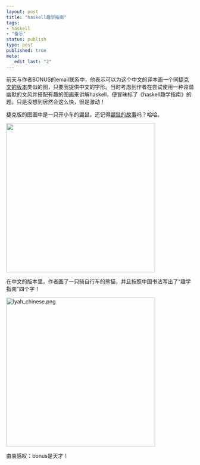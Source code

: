 ```yaml
---
layout: post
title: "haskell趣学指南"
tags: 
- haskell
- "备忘"
status: publish
type: post
published: true
meta: 
  _edit_last: "2"
---
```


前天与作者BONUS的email联系中，他表示可以为这个中文的译本画一个同<a href="http://naucte-se.haskell.cz/">捷克文的版本</a>类似的图，只要我提供中文的字形。当时考虑到作者在尝试使用一种诙谐幽默的文风并搭配有趣的图画来讲解haskell，便冒昧标了《haskell趣学指南》的题。只是没想到居然会这么快，很是激动！

捷克版的图画中是一只开小车的鼹鼠，还记得<a href="http://www.douban.com/subject/2994961/?i=0">鼹鼠的故事</a>吗？哈哈。

<a href="http://naucte-se.haskell.cz/"><img src="http://naucte-se.haskell.cz/splash.png" alt="" width="400"/></a>

在中文的版本里，作者画了一只骑自行车的熊猫，并且按照中国书法写出了“趣学指南”四个字！

<a href='http://ssword.yo2.cn/wp-content/uploads/17/1774/2008/12/lyah_chinese.png' title='lyah_chinese.png'><img src='http://ssword.yo2.cn/wp-content/uploads/17/1774/2008/12/lyah_chinese.png' alt='lyah_chinese.png' width="400" /></a>

由衷感叹：bonus是天才！
